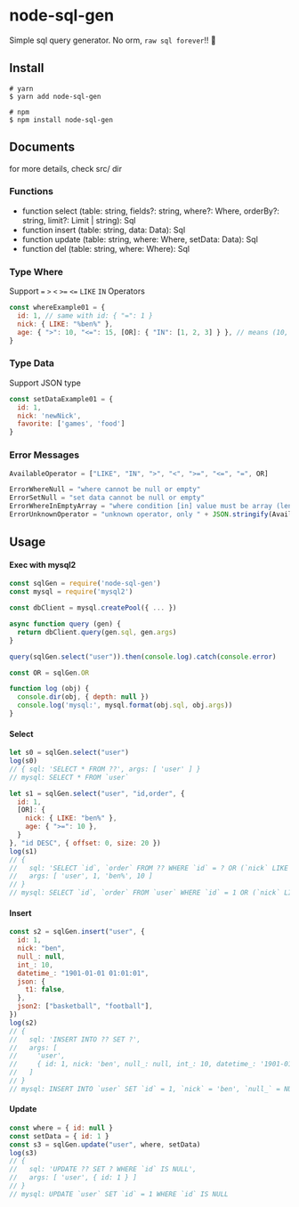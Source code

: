 # node-sql-gen

Simple sql query generator. No orm, `raw sql forever`!! 🎉

## Install

```shell
# yarn
$ yarn add node-sql-gen

# npm
$ npm install node-sql-gen
```

## Documents

for more details, check src/ dir

### Functions

* function select (table: string, fields?: string, where?: Where, orderBy?: string, limit?: Limit | string): Sql
* function insert (table: string, data: Data): Sql
* function update (table: string, where: Where, setData: Data): Sql
* function del (table: string, where: Where): Sql

### Type Where

Support `=` `>` `<` `>=` `<=` `LIKE` `IN` Operators

```js
const whereExample01 = {
  id: 1, // same with id: { "=": 1 }
  nick: { LIKE: "%ben%" }, 
  age: { ">": 10, "<=": 15, [OR]: { "IN": [1, 2, 3] } }, // means (10, 15] + 1 2 3
}
```

### Type Data

Support JSON type

```js
const setDataExample01 = {
  id: 1,
  nick: 'newNick',
  favorite: ['games', 'food']
}
```

### Error Messages
```js
AvailableOperator = ["LIKE", "IN", ">", "<", ">=", "<=", "=", OR]

ErrorWhereNull = "where cannot be null or empty"
ErrorSetNull = "set data cannot be null or empty"
ErrorWhereInEmptyArray = "where condition [in] value must be array (len>0)"
ErrorUnknownOperator = "unknown operator, only " + JSON.stringify(AvailableOperator) + " is available"
```

## Usage

#### Exec with mysql2

```js
const sqlGen = require('node-sql-gen')
const mysql = require('mysql2')

const dbClient = mysql.createPool({ ... })

async function query (gen) {
  return dbClient.query(gen.sql, gen.args)
}

query(sqlGen.select("user")).then(console.log).catch(console.error)
```

```js
const OR = sqlGen.OR

function log (obj) {
  console.dir(obj, { depth: null })
  console.log('mysql:', mysql.format(obj.sql, obj.args))
}
```

#### Select

```js
let s0 = sqlGen.select("user")
log(s0)
// { sql: 'SELECT * FROM ??', args: [ 'user' ] }
// mysql: SELECT * FROM `user`

let s1 = sqlGen.select("user", "id,order", {
  id: 1,
  [OR]: {
    nick: { LIKE: "ben%" },
    age: { ">=": 10 },
  }
}, "id DESC", { offset: 0, size: 20 })
log(s1)
// {
//   sql: 'SELECT `id`, `order` FROM ?? WHERE `id` = ? OR (`nick` LIKE ? AND `age` >= ?) ORDER BY id DESC LIMIT 0, 20',
//   args: [ 'user', 1, 'ben%', 10 ]
// }
// mysql: SELECT `id`, `order` FROM `user` WHERE `id` = 1 OR (`nick` LIKE 'ben%' AND `age` >= 10) ORDER BY id DESC LIMIT 0, 20
```

#### Insert

```js
const s2 = sqlGen.insert("user", {
  id: 1,
  nick: "ben",
  null_: null,
  int_: 10,
  datetime_: "1901-01-01 01:01:01",
  json: {
    t1: false,
  },
  json2: ["basketball", "football"],
})
log(s2)
// {
//   sql: 'INSERT INTO ?? SET ?',
//   args: [
//     'user',
//     { id: 1, nick: 'ben', null_: null, int_: 10, datetime_: '1901-01-01 01:01:01', json: '{"t1":false}', json2: '["basketball","football"]'}
//   ]
// }
// mysql: INSERT INTO `user` SET `id` = 1, `nick` = 'ben', `null_` = NULL, `int_` = 10, `datetime_` = '1901-01-01 01:01:01', `json` = '{\"t1\":false}', `json2` = '[\"basketball\",\"football\"]'
```

#### Update

```js
const where = { id: null }
const setData = { id: 1 }
const s3 = sqlGen.update("user", where, setData)
log(s3)
// {
//   sql: 'UPDATE ?? SET ? WHERE `id` IS NULL',
//   args: [ 'user', { id: 1 } ]
// }
// mysql: UPDATE `user` SET `id` = 1 WHERE `id` IS NULL
```
